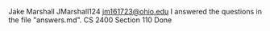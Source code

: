 Jake Marshall
JMarshall124
jm161723@ohio.edu
I answered the questions in the file "answers.md". 
CS 2400 Section 110
Done
